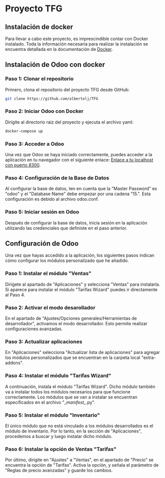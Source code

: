 # Proyecto TFG

## Instalación de docker

Para llevar a cabo este proyecto, es imprescindible contar con Docker instalado. Toda la información necesaria para realizar la instalación se encuentra detallada en la documentación de [Docker](https://docs.docker.com/engine/install/).

## Instalación de Odoo con docker

### Paso 1: Clonar el repositorio

Primero, clona el repositorio del proyecto TFG desde GitHub:
``` bash
git clone https://github.com/albertolj/TFG 
```

### Paso 2: Iniciar Odoo con Docker

Dirígite al directorio raiz del proyecto y ejecuta el archivo yaml:

``` bash
docker-compose up
```

### Paso 3: Acceder a Odoo
Una vez que Odoo se haya iniciado correctamente, puedes acceder a la aplicación en tu navegador con el siguiente enlace:
[Enlace a tu localhost con puerto 8300](http://localhost:8300/).

### Paso 4: Configuración de la Base de Datos

Al configurar la base de datos, ten en cuenta que la "Master Password" es "odoo" y el "Database Name" debe empezar por una cadena "15.". Esta configuración es debido al archivo odoo.conf.

### Paso 5: Iniciar sesión en Odoo

Después de configurar la base de datos, inicia sesión en la aplicación utilizando las credenciales que definiste en el paso anterior.

## Configuración de Odoo

Una vez que hayas accedido a la aplicación, los siguientes pasos indican cómo configurar los módulos personalizado que he añadido.

### Paso 1: Instalar el módulo "Ventas"

Dirígete al apartado de "Aplicaciones" y selecciona "Ventas" para instalarla. Si aparece para instalar el módulo "Tarifas Wizard" puedes ir directamente al Paso 4.

### Paso 2: Activar el modo desarollador

En el apartado de "Ajustes/Opciones generales/Herramientas de desarrollador", activamos el modo desarrollador. Esto permite realizar configuraciones avanzadas.

### Paso 3: Actualizar aplicaciones

En "Aplicaciones" selecciona "Actualizar lista de aplicaciones" para agregar los módulos personalizados que se encuentran en la carpeta local "extra-addons".

### Paso 4: Instalar el módulo "Tarifas Wizard"

A continuación, instala el módulo "Tarifas Wizard". Dicho módulo también va a instalar todos los módulos necesarios para que funcione correctamente. Los módulos que se van a instalar se encuentran especificados en el archivo "\__manifest\__.py".

### Paso 5: Instalar el módulo "Inventario"

El único módulo que no está vinculado a los módulos desarrollados es el módulo de inventario. Por lo tanto, en la sección de "Aplicaciones", procedemos a buscar y luego instalar dicho módulo.

### Paso 6: Instalar la opción de Ventas "Tarifas"

Por último, dirígite en "Ajustes" a "Ventas", en el apartado de "Precio" se encuentra la opción de "Tarifas". Activa la opción, y señala el parámetro de "Reglas de precio avanzadas" y guarde los cambios.
